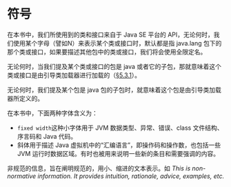 # 符号

在本书中，我们所使用到的类和接口来自于 Java SE 平台的 API，无论何时，我们使用某个字母（譬如N）来表示某个类或接口时，默认都是指 java.lang 包下的那个类或接口，如果要描述其他包中的类或接口，我们将会使用全限定名。

无论何时，当我们提及某个类或接口的包是 java 或者它的子包，那就意味着这个类或接口是由引导类加载器进行加载的（[§5.3.1](http://docs.oracle.com/javase/specs/jvms/se8/html/jvms-5.html#jvms-5.3.1)）。

无论何时，我们提及某个包是 java 包的子包时，就意味着这个包是由引导类加载器所定义的。

在本书中，下面两种字体含义为： 
* `fixed width`这种小字体用于 JVM 数据类型、异常、错误、class 文件结构、序言码和 Java 代码。
* 斜体用于描述 Java 虚拟机中的“汇编语言”，即操作码和操作数，也包括一些
JVM 运行时数据区域。有时也被用来说明一些新的条目和需要强调的内容。

非规范的信息，旨在阐明规范的，用小、缩进的文本表示。如
*This is non-normative information. It provides intuition, rationale, advice, examples, etc.*